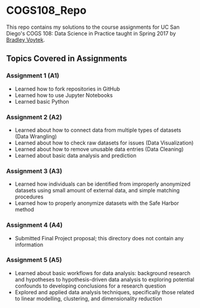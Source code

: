 # COGS108_Repo
This repo contains my solutions to the course assignments for UC San Diego's COGS 108: Data Science in Practice taught in Spring 2017 by [Bradley Voytek](https://github.com/voytek).

## Topics Covered in Assignments

### Assignment 1 (A1)
- Learned how to fork repositories in GitHub
- Learned how to use Jupyter Notebooks
- Learned basic Python

### Assignment 2 (A2)
- Learned about how to connect data from multiple types of datasets (Data Wrangling)
- Learned about how to check raw datasets for issues (Data Visualization)
- Learned about how to remove unusable data entries (Data Cleaning)
- Learned about basic data analysis and prediction

### Assignment 3 (A3)
- Learned how individuals can be identified from improperly anonymized datasets using small amount of external data, and simple matching procedures
- Learned how to properly anonymize datasets with the Safe Harbor method

### Assignment 4 (A4)
- Submitted Final Project proposal; this directory does not contain any information

### Assignment 5 (A5)
- Learned about basic workflows for data analysis: background research and hypotheses to hypothesis-driven data analysis to exploring potential confounds to developing conclusions for a research question
- Explored and applied data analysis techniques, specifically those related to linear modelling, clustering, and dimensionality reduction
